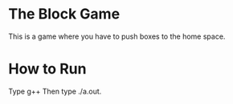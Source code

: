 # The Block Game
This is a game where you have to push boxes to the home space.

# How to Run
Type g++
Then type ./a.out.